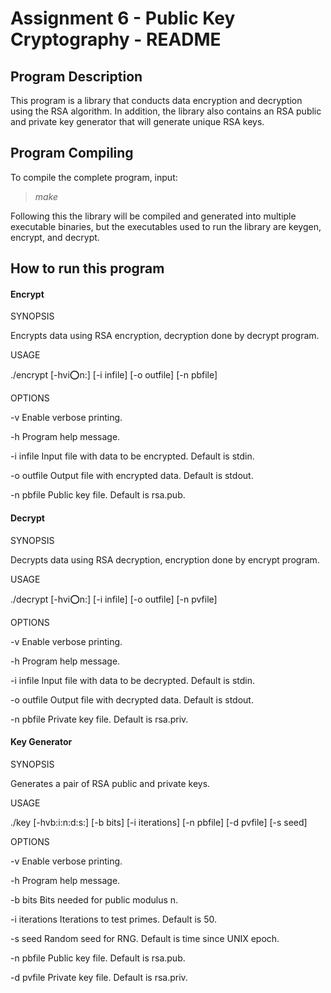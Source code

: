 # Assignment 6 - Public Key Cryptography - README

## Program Description
This program is a library that conducts data encryption and decryption using the RSA algorithm. In addition, the library also contains an RSA public and private key generator that will generate unique RSA keys. 
## Program Compiling
To compile the complete program, input:
>*make*

Following this the library will be compiled and generated into multiple executable binaries, but the executables used to run the library are keygen, encrypt, and decrypt.

## How to run this program

#### Encrypt

SYNOPSIS

Encrypts data using RSA encryption, decryption done by decrypt program.

USAGE

./encrypt [-hvi:o:n:] [-i infile] [-o outfile] [-n pbfile]

OPTIONS

-v           Enable verbose printing.

-h           Program help message.

-i infile    Input file with data to be encrypted. Default is stdin.

-o outfile   Output file with encrypted data. Default is stdout.

-n pbfile    Public key file. Default is rsa.pub.

#### Decrypt

SYNOPSIS

Decrypts data using RSA decryption, encryption done by encrypt program.

USAGE

./decrypt [-hvi:o:n:] [-i infile] [-o outfile] [-n pvfile]

OPTIONS

-v           Enable verbose printing.
  
-h           Program help message.

-i infile    Input file with data to be decrypted. Default is stdin.

-o outfile   Output file with decrypted data. Default is stdout.

-n pbfile    Private key file. Default is rsa.priv.

#### Key Generator

SYNOPSIS
  
Generates a pair of RSA public and private keys.

USAGE
  
./key [-hvb:i:n:d:s:] [-b bits] [-i iterations] [-n pbfile] [-d pvfile] [-s seed]

OPTIONS
  
-v              Enable verbose printing.
  
-h              Program help message.
  
-b bits        Bits needed for public modulus n.
  
-i iterations  Iterations to test primes. Default is 50.
  
-s seed        Random seed for RNG. Default is time since UNIX epoch.
  
-n pbfile       Public key file. Default is rsa.pub.
  
-d pvfile       Private key file. Default is rsa.priv.

